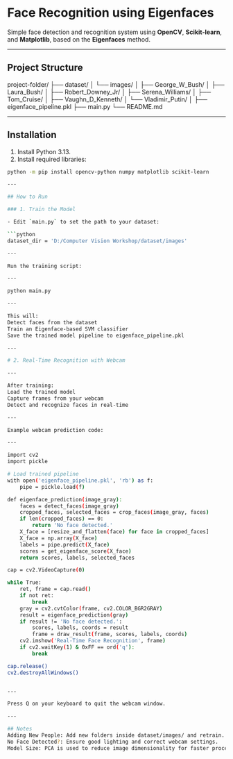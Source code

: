 # Face Recognition using Eigenfaces

Simple face detection and recognition system using **OpenCV**, **Scikit-learn**, and **Matplotlib**, based on the **Eigenfaces** method.

---

## Project Structure
project-folder/ ├── dataset/ │ └── images/ │ ├── George_W_Bush/ │ ├── Laura_Bush/ │ ├── Robert_Downey_Jr/ │ ├── Serena_Williams/ │ ├── Tom_Cruise/ │ ├── Vaughn_D_Kenneth/ │ └── Vladimir_Putin/ │ ├── eigenface_pipeline.pkl ├── main.py └── README.md

---

##  Installation

1. Install Python 3.13.
2. Install required libraries:

```bash
python -m pip install opencv-python numpy matplotlib scikit-learn

---

## How to Run

### 1. Train the Model

- Edit `main.py` to set the path to your dataset:

```python
dataset_dir = 'D:/Computer Vision Workshop/dataset/images'

---

Run the training script:

---

python main.py

---

This will:
Detect faces from the dataset
Train an Eigenface-based SVM classifier
Save the trained model pipeline to eigenface_pipeline.pkl

---

# 2. Real-Time Recognition with Webcam

---

After training:
Load the trained model
Capture frames from your webcam
Detect and recognize faces in real-time

---

Example webcam prediction code:

---

import cv2
import pickle

# Load trained pipeline
with open('eigenface_pipeline.pkl', 'rb') as f:
    pipe = pickle.load(f)

def eigenface_prediction(image_gray): 
    faces = detect_faces(image_gray) 
    cropped_faces, selected_faces = crop_faces(image_gray, faces) 
    if len(cropped_faces) == 0: 
        return 'No face detected.' 
    X_face = [resize_and_flatten(face) for face in cropped_faces]
    X_face = np.array(X_face)
    labels = pipe.predict(X_face) 
    scores = get_eigenface_score(X_face)
    return scores, labels, selected_faces

cap = cv2.VideoCapture(0)

while True:
    ret, frame = cap.read()
    if not ret:
        break
    gray = cv2.cvtColor(frame, cv2.COLOR_BGR2GRAY)
    result = eigenface_prediction(gray)
    if result != 'No face detected.':
        scores, labels, coords = result
        frame = draw_result(frame, scores, labels, coords)
    cv2.imshow('Real-Time Face Recognition', frame)
    if cv2.waitKey(1) & 0xFF == ord('q'):
        break

cap.release()
cv2.destroyAllWindows()


---

Press Q on your keyboard to quit the webcam window.

---

## Notes
Adding New People: Add new folders inside dataset/images/ and retrain.
No Face Detected?: Ensure good lighting and correct webcam settings.
Model Size: PCA is used to reduce image dimensionality for faster processing.
